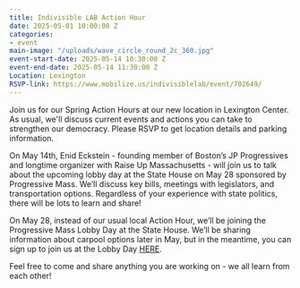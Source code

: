 ```yaml
---
title: Indivisible LAB Action Hour
date: 2025-05-01 10:00:00 Z
categories:
- event
main-image: "/uploads/wave_circle_round_2c_360.jpg"
event-start-date: 2025-05-14 10:30:00 Z
event-end-date: 2025-05-14 11:30:00 Z
Location: Lexington
RSVP-link: https://www.mobilize.us/indivisiblelab/event/702649/
---
```


Join us for our Spring Action Hours at our new location in Lexington Center. As usual, we'll discuss current events and actions you can take to strengthen our democracy. Please RSVP to get location details and parking information.

On May 14th, Enid Eckstein - founding member of Boston’s JP Progressives and longtime organizer with Raise Up Massachusetts - will join us to talk about the upcoming lobby day at the State House on May 28 sponsored by Progressive Mass. We’ll discuss key bills, meetings with legislators, and transportation options. Regardless of your experience with state politics, there will be lots to learn and share!

On May 28, instead of our usual local Action Hour, we’ll be joining the Progressive Mass Lobby Day at the State House. We’ll be sharing information about carpool options later in May, but in the meantime, you can sign up to join us at the Lobby Day [HERE](https://actionnetwork.org/events/progressive-mass-2025-lobby-day).

Feel free to come and share anything you are working on - we all learn from each other!

